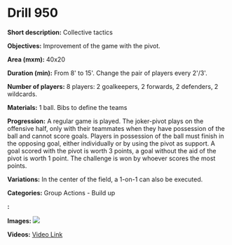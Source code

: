# Drill 950

**Short description:**
Collective tactics

**Objectives:**
Improvement of the game with the pivot.

**Area (mxm):**
40x20

**Duration (min):**
From 8' to 15'. Change the pair of players every 2'/3'.

**Number of players:**
8 players: 2 goalkeepers, 2 forwards, 2 defenders, 2 wildcards.

**Materials:**
1 ball. Bibs to define the teams

**Progression:**
A regular game is played. The joker-pivot plays on the offensive half, only with their teammates when they have possession of the ball and cannot score goals. Players in possession of the ball must finish in the opposing goal, either individually or by using the pivot as support. A goal scored with the pivot is worth 3 points, a goal without the aid of the pivot is worth 1 point. The challenge is won by whoever scores the most points.

**Variations:**
In the center of the field, a 1-on-1 can also be executed.

**Categories:**
Group Actions - Build up

**:**


**Images:**
![](https://www.coachingfutsal.com/\images\0c2087bdcc1d5dc6da6db2413b2ac283f17993b8a60ecc07b17e40900ba98cf39336fa8e8b8879ab54f082c2e805ba4f70099c4bfaa4548e5f80cdf2ac151a1b50af5cdc9a2a8.jpg)

**Videos:**
[Video Link](https://www.youtube.com/embed/d6tNSVxEbKk)

